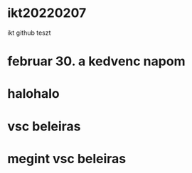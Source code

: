 # ikt20220207
ikt github teszt
# februar 30. a kedvenc napom 
# halohalo
# vsc beleiras
# megint vsc beleiras